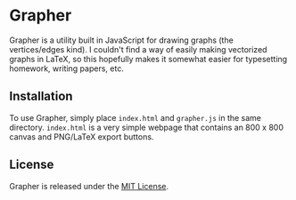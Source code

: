 # Grapher

Grapher is a utility built in JavaScript for drawing graphs (the vertices/edges kind). I couldn't find a way of easily
making vectorized graphs in LaTeX, so this hopefully makes it somewhat easier for typesetting homework, writing papers, etc.

## Installation

To use Grapher, simply place ``index.html`` and ``grapher.js`` in the same directory. ``index.html`` is a very simple webpage that contains an 800 x 800 canvas and PNG/LaTeX export buttons.

## License

Grapher is released under the [MIT License](LICENSE.txt).
